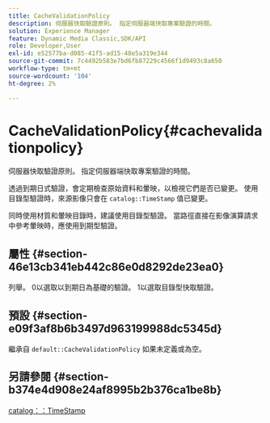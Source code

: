 ```yaml
---
title: CacheValidationPolicy
description: 伺服器快取驗證原則。 指定伺服器端快取專案驗證的時間。
solution: Experience Manager
feature: Dynamic Media Classic,SDK/API
role: Developer,User
exl-id: e52577ba-d085-41f5-ad15-48e5a319e344
source-git-commit: 7c4492b583e7bd6fb87229c4566f1d9493c8a650
workflow-type: tm+mt
source-wordcount: '104'
ht-degree: 2%

---
```


# CacheValidationPolicy{#cachevalidationpolicy}

伺服器快取驗證原則。 指定伺服器端快取專案驗證的時間。

透過到期日式驗證，會定期檢查原始資料和暈映，以檢視它們是否已變更。 使用目錄型驗證時，來源影像只會在 `catalog::TimeStamp` 值已變更。

同時使用材質和暈映目錄時，建議使用目錄型驗證。 當路徑直接在影像演算請求中參考暈映時，應使用到期型驗證。

## 屬性 {#section-46e13cb341eb442c86e0d8292de23ea0}

列舉。 0以選取以到期日為基礎的驗證。 1以選取目錄型快取驗證。

## 預設 {#section-e09f3af8b6b3497d963199988dc5345d}

繼承自 `default::CacheValidationPolicy` 如果未定義或為空。

## 另請參閱 {#section-b374e4d908e24af8995b2b376ca1be8b}

[catalog：：TimeStamp](../../../../../ir-api/material-cat/image-rendering-api-ref/c-ir-material-catalog/c-ir-material-data-reference/r-ir-timestamp-dataref.md#reference-6daf7973dc4f4b4e9e8165756db7c319)
